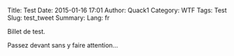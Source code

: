 Title: Test
Date: 2015-01-16 17:01
Author: Quack1
Category: WTF
Tags: Test
Slug: test_tweet
Summary: 
Lang: fr

Billet de test.

Passez devant sans y faire attention...